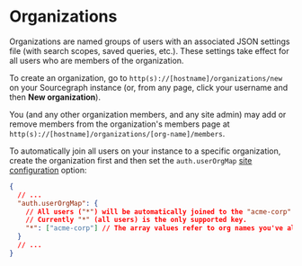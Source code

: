 # Organizations

Organizations are named groups of users with an associated JSON settings file (with search scopes, saved queries, etc.). These settings take effect for all users who are members of the organization.

To create an organization, go to `http(s)://[hostname]/organizations/new` on your Sourcegraph instance (or, from any page, click your username and then **New organization**).

You (and any other organization members, and any site admin) may add or remove members from the organization's members page at `http(s)://[hostname]/organizations/[org-name]/members`.

To automatically join all users on your instance to a specific organization, create the organization first and then set the `auth.userOrgMap` [site configuration](../../admin/config/site_config.md) option:

```json
{
  // ...
  "auth.userOrgMap": {
    // All users ("*") will be automatically joined to the "acme-corp" org.
    // Currently "*" (all users) is the only supported key.
    "*": ["acme-corp"] // The array values refer to org names you've already created.
  }
  // ...
}
```
